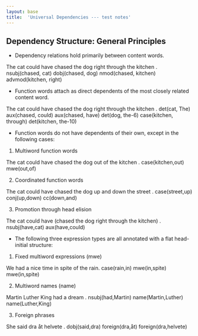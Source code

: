 ```yaml
---
layout: base
title:  'Universal Dependencies --- test notes'
---
```


## Dependency Structure: General Principles

- Dependency relations hold primarily between content words.

<div class="sd-parse">
The cat could have chased the dog right through the kitchen .
nsubj(chased, cat)
dobj(chased, dog)
nmod(chased, kitchen)
advmod(kitchen, right)
</div>


- Function words attach as direct dependents of the most closely related content word.

<div class="sd-parse">
The cat could have chased the dog right through the kitchen .
det(cat, The)
aux(chased, could)
aux(chased, have)
det(dog, the-6)
case(kitchen, through)
det(kitchen, the-10)
</div>


- Function words do not have dependents of their own, except in the following cases:

 1. Multiword function words
  
 <div class="sd-parse">
The cat could have chased the dog out of the kitchen .
case(kitchen,out)
mwe(out,of)
</div>

 2. Coordinated function words
    
 <div class="sd-parse">
The cat could have chased the dog up and down the street .
case(street,up)
conj(up,down)
cc(down,and)
</div>

 3. Promotion through head elision

 <div class="sd-parse">
The cat could have (chased the dog right through the kitchen) .
nsubj(have,cat)
aux(have,could)
</div>

- The following three expression types are all annotated with a flat head-initial structure:
 
 1. Fixed multiword expressions (mwe)
 
 <div class="sd-parse">
We had a nice time in spite of the rain. 
case(rain,in)
mwe(in,spite)
mwe(in,spite)
</div>
 
 2. Multiword names (name)

<div class="sd-parse">
Martin Luther King had a dream .
nsubj(had,Martin)
name(Martin,Luther)
name(Luther,King)
</div>

 3. Foreign phrases
 
<div class="sd-parse">
She said dra åt helvete .
dobj(said,dra)
foreign(dra,åt)
foreign(dra,helvete)
</div>
